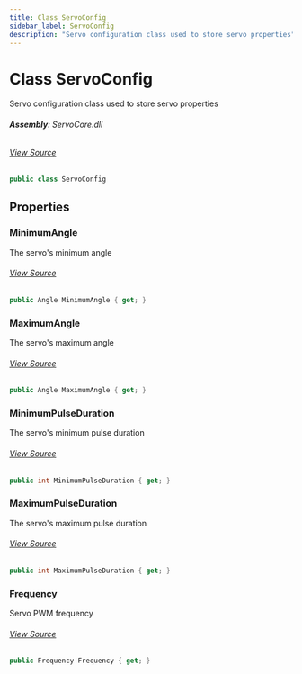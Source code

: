 ```yaml
---
title: Class ServoConfig
sidebar_label: ServoConfig
description: "Servo configuration class used to store servo properties"
---
```

# Class ServoConfig
Servo configuration class used to store servo properties

###### **Assembly**: ServoCore.dll
###### [View Source](https://github.com/WildernessLabs/Meadow.Foundation.git/blob/develop/Source/Meadow.Foundation.Peripherals/Servos.ServoCore/Driver/ServoConfig.cs#L8)
```csharp title="Declaration"
public class ServoConfig
```
## Properties
### MinimumAngle
The servo's minimum angle
###### [View Source](https://github.com/WildernessLabs/Meadow.Foundation.git/blob/develop/Source/Meadow.Foundation.Peripherals/Servos.ServoCore/Driver/ServoConfig.cs#L13)
```csharp title="Declaration"
public Angle MinimumAngle { get; }
```
### MaximumAngle
The servo's maximum angle
###### [View Source](https://github.com/WildernessLabs/Meadow.Foundation.git/blob/develop/Source/Meadow.Foundation.Peripherals/Servos.ServoCore/Driver/ServoConfig.cs#L18)
```csharp title="Declaration"
public Angle MaximumAngle { get; }
```
### MinimumPulseDuration
The servo's minimum pulse duration
###### [View Source](https://github.com/WildernessLabs/Meadow.Foundation.git/blob/develop/Source/Meadow.Foundation.Peripherals/Servos.ServoCore/Driver/ServoConfig.cs#L23)
```csharp title="Declaration"
public int MinimumPulseDuration { get; }
```
### MaximumPulseDuration
The servo's maximum pulse duration
###### [View Source](https://github.com/WildernessLabs/Meadow.Foundation.git/blob/develop/Source/Meadow.Foundation.Peripherals/Servos.ServoCore/Driver/ServoConfig.cs#L28)
```csharp title="Declaration"
public int MaximumPulseDuration { get; }
```
### Frequency
Servo PWM frequency
###### [View Source](https://github.com/WildernessLabs/Meadow.Foundation.git/blob/develop/Source/Meadow.Foundation.Peripherals/Servos.ServoCore/Driver/ServoConfig.cs#L33)
```csharp title="Declaration"
public Frequency Frequency { get; }
```
